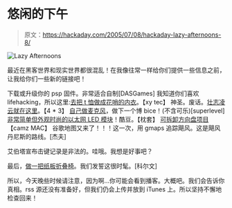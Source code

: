 # 悠闲的下午

> 原文：<https://hackaday.com/2005/07/08/hackaday-lazy-afternoons-8/>

![Lazy Afternoons](img/8b8e4cfef127a24e6cda2a9c0396e969.png)

最近在黑客世界和现实世界都很混乱！在我像往常一样给你们提供一些信息之前，让我给你们一些新的链接吧！

下载或升级你的 psp 固件。非常适合自制[DASGames]
我知道你们喜欢 lifehacking，所以这里:[去把 t 恤做成花哨的内衣](http://www.supernaturale.com/articles.html?id=70)。【xy tec】
神圣。废话。[壮志凌云就在这里](http://www.big-boys.com/articles/f14model.html)。【4 * 3】
[自己做麦克风](http://www.mp3forkidz.com/mic/)，做下一个博 bice！(不含可乐)[superlevel]
[非常简单但外观时尚的以太网 LED 模块](http://pillowcase1.blogspot.com/2005/07/ethernet-led.html)！酷豆。【枕套】
[可拆卸方向盘项目](http://arcadecontrols.com/arcade_wheel.htm)【camz MAC】
谷歌地图又来了！！！这一次，用 gmaps 追踪飓风。这是飓风丹尼斯的路线。[杰夫]

艾伯塔宣布击键记录是非法的。哇哦。我想是好事吧？

最后，[做一把纸板折叠椅](http://www.designboom.com/cardboard.html)。我们发誓这很时髦。[科尔文]

所以，今天晚些时候请注意，因为啊…你可能会看到播客。大概吧。我们会告诉你真相。rss 源还没有准备好，但我们仍会上传并放到 iTunes 上。所以坚持不懈地检查回来！